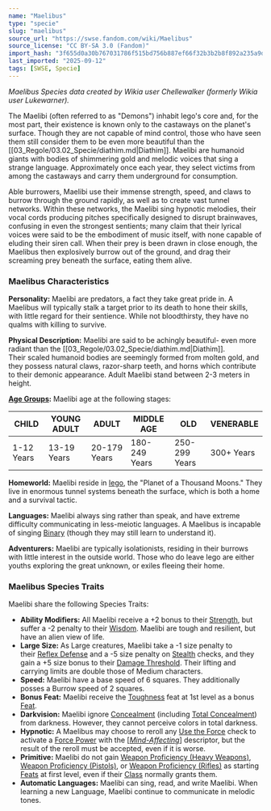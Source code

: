 ```yaml
---
name: "Maelibus"
type: "specie"
slug: "maelibus"
source_url: "https://swse.fandom.com/wiki/Maelibus"
source_license: "CC BY-SA 3.0 (Fandom)"
import_hash: "3f655d0a30b767031786f515bd756b887ef66f32b3b2b8f892a235a9d466beea"
last_imported: "2025-09-12"
tags: [SWSE, Specie]
---
```

*Maelibus Species data created by Wikia user Chellewalker (formerly Wikia user Lukewarner).*

The Maelibi (often referred to as "Demons") inhabit Iego's core and, for the most part, their existence is known only to the castaways on the planet's surface. Though they are not capable of mind control, those who have seen them still consider them to be even more beautiful than the [[03_Regole/03.02_Specie/diathim.md|Diathim]]. Maelibi are humanoid giants with bodies of shimmering gold and melodic voices that sing a strange language. Approximately once each year, they select victims from among the castaways and carry them underground for consumption.

Able burrowers, Maelibi use their immense strength, speed, and claws to burrow through the ground rapidly, as well as to create vast tunnel networks. Within these networks, the Maelibi sing hypnotic melodies, their vocal cords producing pitches specifically designed to disrupt brainwaves, confusing in even the strongest sentients; many claim that their lyrical voices were said to be the embodiment of music itself, with none capable of eluding their siren call. When their prey is been drawn in close enough, the Maelibus then explosively burrow out of the ground, and drag their screaming prey beneath the surface, eating them alive.

### Maelibus Characteristics
**Personality:** Maelibi are predators, a fact they take great pride in. A Maelibus will typically stalk a target prior to its death to hone their skills, with little regard for their sentience. While not bloodthirsty, they have no qualms with killing to survive.

**Physical Description:** Maelibi are said to be achingly beautiful- even more radiant than the [[03_Regole/03.02_Specie/diathim.md|Diathim]]. Their scaled humanoid bodies are seemingly formed from molten gold, and they possess natural claws, razor-sharp teeth, and horns which contribute to their demonic appearance. Adult Maelibi stand between 2-3 meters in height.

**[Age Groups](https://swse.fandom.com/wiki/Age_Groups):** Maelibi age at the following stages:

| CHILD | YOUNG ADULT | ADULT | MIDDLE AGE | OLD | VENERABLE |
| --- | --- | --- | --- | --- | --- |
| 1-12 Years | 13-19 Years | 20-179 Years | 180-249 Years | 250-299 Years | 300+ Years |

**Homeworld:** Maelibi reside in [Iego](https://swse.fandom.com/wiki/Iego), the "Planet of a Thousand Moons." They live in enormous tunnel systems beneath the surface, which is both a home and a survival tactic.

**Languages:** Maelibi always sing rather than speak, and have extreme difficulty communicating in less-meiotic languages. A Maelibus is incapable of singing [Binary](https://swse.fandom.com/wiki/Binary) (though they may still learn to understand it).

**Adventurers:** Maelibi are typically isolationists, residing in their burrows with little interest in the outside world. Those who do leave Iego are either youths exploring the great unknown, or exiles fleeing their home.
### Maelibus Species Traits
Maelibi share the following Species Traits:
- **Ability Modifiers:** All Maelibi receive a +2 bonus to their [Strength](https://swse.fandom.com/wiki/Strength), but suffer a -2 penalty to their [Wisdom](https://swse.fandom.com/wiki/Wisdom). Maelibi are tough and resilient, but have an alien view of life.
- **Large Size:** As Large creatures, Maelibi take a -1 size penalty to their [Reflex Defense](https://swse.fandom.com/wiki/Reflex_Defense) and a -5 size penalty on [Stealth](https://swse.fandom.com/wiki/Stealth) checks, and they gain a +5 size bonus to their [Damage Threshold](https://swse.fandom.com/wiki/Damage_Threshold). Their lifting and carrying limits are double those of Medium characters.
- **Speed:** Maelibi have a base speed of 6 squares. They additionally posses a Burrow speed of 2 squares.
- **Bonus Feat:** Maelibi receive the [Toughness](https://swse.fandom.com/wiki/Toughness) feat at 1st level as a bonus [Feat](https://swse.fandom.com/wiki/Feat).
- **Darkvision:** Maelibi ignore [Concealment](https://swse.fandom.com/wiki/Concealment) (including [Total Concealment](https://swse.fandom.com/wiki/Total_Concealment)) from darkness. However, they cannot perceive colors in total darkness.
- **Hypnotic:** A Maelibus may choose to reroll any [Use the Force](https://swse.fandom.com/wiki/Use_the_Force) check to activate a [Force Power](https://swse.fandom.com/wiki/Force_Power) with the [*[Mind-Affecting](https://swse.fandom.com/wiki/Mind-Affecting)*] descriptor, but the result of the reroll must be accepted, even if it is worse.
- **Primitive:** Maelibi do not gain [Weapon Proficiency (Heavy Weapons)](https://swse.fandom.com/wiki/Weapon_Proficiency_(Heavy_Weapons)), [Weapon Proficiency (Pistols)](https://swse.fandom.com/wiki/Weapon_Proficiency_(Pistols)), or [Weapon Proficiency (Rifles)](https://swse.fandom.com/wiki/Weapon_Proficiency_(Rifles)) as starting [Feats](https://swse.fandom.com/wiki/Feats) at first level, even if their [Class](https://swse.fandom.com/wiki/Class) normally grants them.
- **Automatic Languages:** Maelibi can sing, read, and write Maelibi. When learning a new Language, Maelibi continue to communicate in melodic tones.